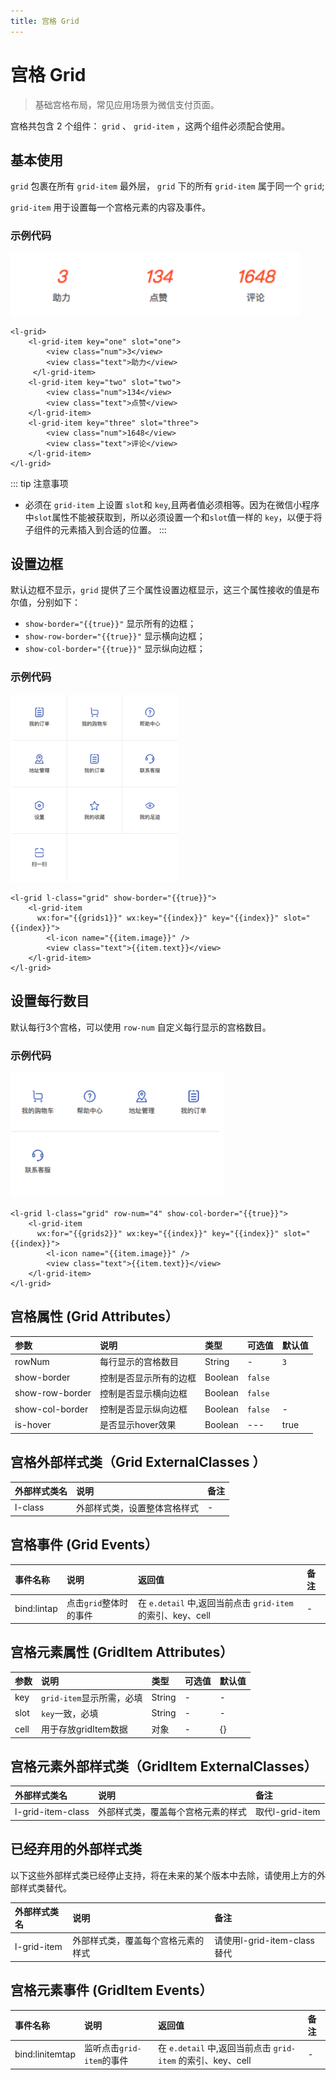 ```yaml
---
title: 宫格 Grid
---
```


# <H2Icon /> 宫格 Grid

> 基础宫格布局，常见应用场景为微信支付页面。

宫格共包含 2 个组件： `grid` 、 `grid-item` ，这两个组件必须配合使用。

## 基本使用

`grid` 包裹在所有 `grid-item` 最外层， `grid` 下的所有 `grid-item` 属于同一个 `grid`;

`grid-item` 用于设置每一个宫格元素的内容及事件。

### 示例代码

<img-wrapper>
<img src="/screenshots/grid/image1.png" height="100"/>
</img-wrapper>

```wxml
<l-grid>
    <l-grid-item key="one" slot="one">
        <view class="num">3</view>
        <view class="text">助力</view>
     </l-grid-item>
    <l-grid-item key="two" slot="two">
        <view class="num">134</view>
        <view class="text">点赞</view>
    </l-grid-item>
    <l-grid-item key="three" slot="three">
        <view class="num">1648</view>
        <view class="text">评论</view>
    </l-grid-item>
</l-grid>
```

::: tip 注意事项
 * 必须在 `grid-item` 上设置 `slot`和 `key`,且两者值必须相等。因为在微信小程序中`slot`属性不能被获取到，所以必须设置一个和`slot`值一样的 `key`，以便于将子组件的元素插入到合适的位置。
:::

## 设置边框

默认边框不显示，`grid` 提供了三个属性设置边框显示，这三个属性接收的值是布尔值，分别如下：

- `show-border="{{true}}"` 显示所有的边框；
-  `show-row-border="{{true}}"` 显示横向边框；
- `show-col-border="{{true}}"` 显示纵向边框；

### 示例代码

<img-wrapper>
<img src="/screenshots/grid/image2.png" height="300"/>
</img-wrapper>

```wxml
<l-grid l-class="grid" show-border="{{true}}">
    <l-grid-item 
      wx:for="{{grids1}}" wx:key="{{index}}" key="{{index}}" slot="{{index}}">
        <l-icon name="{{item.image}}" />
        <view class="text">{{item.text}}</view>
    </l-grid-item>
</l-grid>
```

## 设置每行数目

默认每行3个宫格，可以使用 `row-num` 自定义每行显示的宫格数目。

### 示例代码

<img-wrapper>
<img src="/screenshots/grid/image3.png" height="200"/>
</img-wrapper>

```wxml
<l-grid l-class="grid" row-num="4" show-col-border="{{true}}">
    <l-grid-item 
      wx:for="{{grids2}}" wx:key="{{index}}" key="{{index}}" slot="{{index}}">
        <l-icon name="{{item.image}}" />
        <view class="text">{{item.text}}</view>
    </l-grid-item>
</l-grid>
```

## 宫格属性 (Grid Attributes）

| 参数   | 说明 | 类型 | 可选值 | 默认值 |  
|:----|:----|:----|:----|:----|
| rowNum | 每行显示的宫格数目 | String | -  | `3` |
| show-border  | 控制是否显示所有的边框 | Boolean | `false` |
| show-row-border | 控制是否显示横向边框 | Boolean | `false` |
| show-col-border | 控制是否显示纵向边框 | Boolean | `false` | - |
| is-hover | 是否显示hover效果 | Boolean | --- | true |

## 宫格外部样式类（Grid ExternalClasses ）
| 外部样式类名 | 说明 | 备注 |
| :--------- | :----------------- | :----- |
| l-class | 外部样式类，设置整体宫格样式 | - |


## 宫格事件 (Grid Events）

| 事件名称   | 说明   | 返回值   |  备注   | 
|:----|:----|:----|:----|
| bind:lintap | 点击`grid`整体时的事件 | 在 `e.detail` 中,返回当前点击 `grid-item` 的索引、key、cell | - |

## 宫格元素属性 (GridItem Attributes）

| 参数   | 说明 | 类型 | 可选值 | 默认值 |  
|:----|:----|:----|:----|:----|
| key | `grid-item`显示所需，必填 | String	| - | - |
| slot | `key`一致，必填 | String| - | - |
| cell | 用于存放gridItem数据| 对象 | - | {} |


## 宫格元素外部样式类（GridItem ExternalClasses）
| 外部样式类名 | 说明 | 备注 |
| :--------- | :----------------- | :----- |
|  l-grid-item-class | 外部样式类，覆盖每个宫格元素的样式 | 取代l-grid-item |

## 已经弃用的外部样式类

以下这些外部样式类已经停止支持，将在未来的某个版本中去除，请使用上方的外部样式类替代。

| 外部样式类名 | 说明 | 备注 |
| :--------- | :----------------- | :----- |
| l-grid-item | 外部样式类，覆盖每个宫格元素的样式 | 请使用l-grid-item-class替代 |

## 宫格元素事件 (GridItem Events）

| 事件名称   | 说明   | 返回值   |  备注   | 
|:----|:----|:----|:----|
| bind:linitemtap | 监听点击`grid-item`的事件 | 在 `e.detail` 中,返回当前点击 `grid-item` 的索引、key、cell | - |

<RightMenu />
